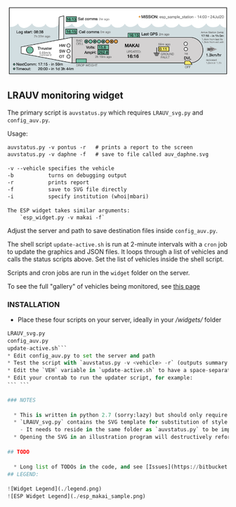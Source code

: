 ![Widget Preview](./single_auv_display.png)

## LRAUV monitoring widget

The primary script is `auvstatus.py` which requires `LRAUV_svg.py` and `config_auv.py`. 

Usage:

    auvstatus.py -v pontus -r   # prints a report to the screen
    auvstatus.py -v daphne -f   # save to file called auv_daphne.svg

    -v --vehicle specifies the vehicle
    -b           turns on debugging output
    -r           prints report
    -f           save to SVG file directly
	-i           specify institution (whoi|mbari)

    The ESP widget takes similar arguments:
        `esp_widget.py -v makai -f`

Adjust the server and path to save destination files inside `config_auv.py`.

The shell script `update-active.sh` is run at 2-minute intervals with a `cron` job to update the graphics and JSON files. It loops through a list of vehicles and calls the status scripts above. Set the list of vehicles inside the shell script.
 
Scripts and cron jobs are run in the `widget` folder on the server.

To see the full "gallery" of vehicles being monitored, see [this page](https://okeanids.mbari.org/widget/)

### INSTALLATION
* Place these four scripts on your server, ideally in your _<server>/widgets/_ folder
```auvstatus.py
LRAUV_svg.py
config_auv.py
update-active.sh```
* Edit config_auv.py to set the server and path
* Test the script with `auvstatus.py -v <vehicle> -r` (outputs summary instead of SVG)
* Edit the `VEH` variable in `update-active.sh` to have a space-separated list of your vehicles to monitor
* Edit your crontab to run the updater script, for example: 
``` ```

### NOTES

  * This is written in python 2.7 (sorry:lazy) but should only require built-in libraries (The esp widget should work with either python 2.x or 3)
  * `LRAUV_svg.py` contains the SVG template for substitution of style fields
    - It needs to reside in the same folder as `auvstatus.py` to be imported
  * Opening the SVG in an illustration program will destructively reformat it 

## TODO

  * Long list of TODOs in the code, and see [Issues](https://bitbucket.org/beroe/auvstatus/issues?status=new&status=open) for more
## LEGEND:

![Widget Legend](./legend.png)
![ESP Widget Legend](./esp_makai_sample.png)
